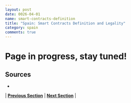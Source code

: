 ```yaml
---
layout: post
date: 0026-04-01
name: smart-contracts-definition
title: "Spain: Smart Contracts Definition and Legality"
category: spain
comments: true
---
```

# Page in progress, stay tuned!

Sources
-- 
- 


| **[Previous Section]( https://neo-project.github.io/global-blockchain-compliance-hub//spain/spain-final-liability.html)** | **[Next Section]( https://neo-project.github.io/global-blockchain-compliance-hub//spain/spain-dispute-resolution.html)** |

